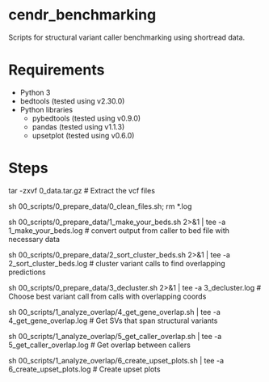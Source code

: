 # cendr_benchmarking

Scripts for structural variant caller benchmarking using shortread data.

# Requirements

* Python 3
* bedtools (tested using v2.30.0)
* Python libraries
	* pybedtools (tested using v0.9.0)
	* pandas (tested using v1.1.3)
	* upsetplot (tested using v0.6.0)

# Steps

tar -zxvf 0_data.tar.gz # Extract the vcf files

sh 00_scripts/0_prepare_data/0_clean_files.sh; rm *.log

sh 00_scripts/0_prepare_data/1_make_your_beds.sh 2>&1 | tee -a 1_make_your_beds.log # convert output from caller to bed file with necessary data

sh 00_scripts/0_prepare_data/2_sort_cluster_beds.sh 2>&1 | tee -a 2_sort_cluster_beds.log # cluster variant calls to find overlapping predictions

sh 00_scripts/0_prepare_data/3_decluster.sh 2>&1 | tee -a 3_decluster.log # Choose best variant call from calls with overlapping coords

sh 00_scripts/1_analyze_overlap/4_get_gene_overlap.sh | tee -a 4_get_gene_overlap.log # Get SVs that span structural variants

sh 00_scripts/1_analyze_overlap/5_get_caller_overlap.sh | tee -a 5_get_caller_overlap.log # Get overlap between callers

sh 00_scripts/1_analyze_overlap/6_create_upset_plots.sh | tee -a 6_create_upset_plots.log # Create upset plots
